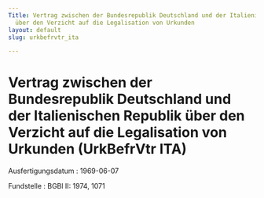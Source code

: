 ```yaml
---
Title: Vertrag zwischen der Bundesrepublik Deutschland und der Italienischen Republik
  über den Verzicht auf die Legalisation von Urkunden
layout: default
slug: urkbefrvtr_ita

---
```


# Vertrag zwischen der Bundesrepublik Deutschland und der Italienischen Republik über den Verzicht auf die Legalisation von Urkunden (UrkBefrVtr ITA)

Ausfertigungsdatum
:   1969-06-07

Fundstelle
:   BGBl II: 1974, 1071

